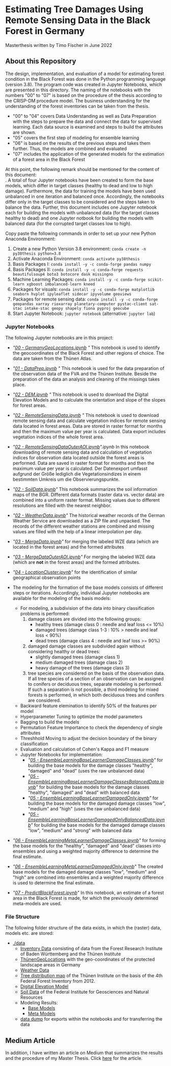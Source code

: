 # Estimating Tree Damages Using Remote Sensing Data in the Black Forest in Germany

Masterthesis written by Timo Fischer in June 2022

## About this Repository

The design, implementation, and evaluation of a model for estimating forest condition in the Black Forest was done in the Python programming language (version 3.8). The program code was created in Jupyter Notebooks, which are presented in this directory.
The naming of the notebooks with the numbers "00" to "07" is based on the procedure of the thesis according to the CRISP-DM procedure model. The business understanding for the understanding of the forest inventories can be taken from the thesis.
- "00" to "04" covers Data Understanding as well as Data Preparation with the steps to prepare the data and connect the data for supervised learning. Each data source is examined and steps to build the attributes are shown.
- "05" covers the first step of modeling for ensemble learning
- "06" is based on the results of the previous steps and takes them further. Thus, the models are combined and evaluated
- "07" includes the application of the generated models for the estimation of a forest area in the Black Forest

At this point, the following remark should be mentioned for the content of this document: <br>.
A total of four Jupyter notebooks have been created to form the base models, which differ in target classes (healthy to dead and low to high damage). Furthermore, the data for training the models have been used unbalanced in one iteration and balanced once. Accordingly, the notebooks differ only in the target classes to be considered and the steps taken to balance the data. Further, this document includes one Jupyter notebook each for building the models with unbalanced data (for the target classes healthy to dead) and one Jupyter notbook for building the models with balanced data (for the corrupted target classes low to high).

Copy paste the following commands in order to set up your new Python Anaconda Environment:
1. Create a new Python Version 3.8 environment: `conda create -n py38thesis python=3.8`
2. Activate Anaconda Environment: `conda activate py38thesis`
3. Basis Packages I: `conda install -y -c conda-forge pandas numpy`
4. Basis Packages II: `conda install -y -c conda-forge requests beautifulsoup4 boto3 botocore dask missingno`
5. Machine Learning Packages: `conda install -y -c conda-forge scikit-learn xgboost imbalanced-learn kneed`
6. Packages for visuals: `conda install -y -c conda-forge matplotlib seaborn hvplot ipyleaflet sidecar ipyvolume geoviews`
7. Packages for remote sensing data: `conda install -y -c conda-forge geopandas xarray rioxarray planetary-computer pystac-client sat-stac intake-stac geopy shapely fiona pyproj geocube`
9. Start Jupyter Notebook: `jupyter notebook` (alternative: `jupyter lab`)

### Jupyter Notebooks
The following Jupyter notebooks are in this project:
- *"[00 - GermanyGeoLocations.ipynb](./00%20-%20GermanyGeoLocations.ipynb) "* This notebook is used to identify the geocoordinates of the Black Forest and other regions of choice. The data are taken from the Thünen Atlas.

- *"[01 - DataPrep.ipynb](./01%20-%20DataPrep.ipynb) "* This notebook is used for the data preparation of the observation data of the FVA and the Thünen Institute. Beside the preparation of the data an analysis and cleaning of the missings takes place.

- *"[02 - DEM.ipynb](./02%20-%20DEM.ipynb) "* This notebook is used to download the Digital Elevation Models and to calculate the orientation and slope of the slopes for forest areas.
- *"[02 - RemoteSensingData.ipynb](./02%20-%20RemoteSensingData.ipynb) "* This notebook is used to download remote sensing data and calculate vegetation indices for remote sensing data located in forest areas. Data are stored in raster format for months and then the maximum value per year is calculated. Data export includes vegetation indices of the whole forest area.
- *"[02 - RemoteSensingDataOuterAOI.ipynb](./02%20-%20RemoteSensingDataOuterAOI.ipynb)".ipynb* In this notebook downloading of remote sensing data and calculation of vegetation indices for observation data located outside the forest areas is performed. Data are saved in raster format for months and then the maximum value per year is calculated. Der Datenexport umfasst aufgrund der Größe lediglich die Vegetationsindizes in einem bestimmten Umkreis um die Observierungspunkte.
- *"[02 - SoilData.ipynb](./02%20-%20SoilData.ipynb)"* This notebook summarizes the soil information maps of the BGR. Different data formats (raster data vs. vector data) are combined into a uniform raster format. Missing values due to different resolutions are filled with the nearest neighbor.
- *"[02 - WeatherData.ipynb](./02%20-%20WeatherData.ipynb)"* The historical weather records of the German Weather Service are downloaded as a ZIP file and unpacked. The records of the different weather stations are combined and missing values are filled with the help of a linear interpolation per day.

- *"[03 - MergeData.ipynb](./03%20-%20MergeData.ipynb)"* for merging the labeled WZE data (which are located in the forest areas) and the formed attributes
- *"[03 - MergeDataOuterAOI.ipynb](./03%20-%20MergeDataOuterAOI.ipynb)"* For merging the labeled WZE data (which are <b>not</b> in the forest areas) and the formed attributes.

- *"[04 - LocationCluster.ipynb](./04%20-%20LocationCluster.ipynb)"* for the identification of similar geographical observation points

- The modeling for the formation of the base models consists of different steps or iterations. Accordingly, individual Jupyter notebooks are available for the modeling of the basis models:
    - For modeling, a subdivision of the data into binary classification problems is performed:
        1. damage classes are divided into the following groups:
            - healthy trees (damage class 0 : needle and leaf loss <= 10%)
            - damaged trees (damage class 1-3 : 10% > needle and leaf loss < 90%)
            - dead trees (damage class 4 : needle and leaf loss >= 90%)
        2. damaged damage classes are subdivided again without considering healthy or dead trees:
            - slightly damaged trees (damage class 1)
            - medium damaged trees (damage class 2)
            - heavy damage of the trees (damage class 3)
        3. tree species are considered on the basis of the observation data. If all tree species of a section of an observation can be assigned to conifers or deciduous trees, separate modeling is performed. If such a separation is not possible, a third modeling for mixed forests is performed, in which both deciduous trees and conifers are considered.
    - Backward feature elemination to identify 50% of the features per model
    - Hyperparameter Tuning to optimize the model parameters
    - Bagging to build the models
    - Permutation Feature Importance to check the dependency of single attributes
    - Threshhold Moving to adjust the decision boundary of the binary classification
    - Evaluation and calculation of Cohen's Kappa and F1 measure
    - Jupyter Notebooks for implementation:
        - *"[05 - EnsembleLearningBaseLearnerDamageClasses.ipynb](./05%20-%20EnsembleLearningBaseLearnerDamageClasses.ipynb)"* for building the base models for the damage classes "healthy", "damaged" and "dead" (uses the raw unbalanced data)
        - *"[05 - EnsembleLearningBaseLearnerDamageClassesBalancedData.ipynb](./05%20-%20EnsembleLearningBaseLearnerDamageClassesBalancedData.ipynb)"* for building the base models for the damage classes "healthy", "damaged" and "dead" with balanced data
        - *"[05 - EnsembleLearningBaseLearnerDamagedOnly.ipynb](./05%20-%20EnsembleLearningBaseLearnerDamagedOnly.ipynb)"* for building the base models for the damaged damage classes "low", "medium" and "high" (uses the raw unbalanced data)
        - *"[05 - EnsembleLearningBaseLearnerDamagedOnlyBalancedData.ipynb](./05%20-%20EnsembleLearningBaseLearnerDamagedOnlyBalancedData.ipynb)"* for building the base models for the damaged damage classes "low", "medium" and "strong" with balanced data

- *"[06 - EnsembleLearningMetaLearnerDamageClasses.ipynb](./06%20-%20EnsembleLearningMetaLearnerDamageClasses.ipynb)"* for forming the base models for the "healthy", "damaged" and "dead" classes into ensembles and using a weighted majority difference to determine the final estimate.
- *"[06 - EnsembleLearningMetaLearnerDamagedOnly.ipynb](./06%20-%20EnsembleLearningMetaLearnerDamagedOnly.ipynb)"* The created base models for the damaged damage classes "low", "medium" and "high" are combined into ensembles and a weighted majority difference is used to determine the final estimate.

- *"[07 - PredictBlackForest.ipynb](./07%20-%20PredictBlackForest.ipynb)"* In this notebook, an estimate of a forest area in the Black Forest is made, for which the previously determined meta-models are used.


### File Structure
The following folder structure of the data exists, in which the (raster) data, models etc. are stored:
- [./data](./data)
    - [Inventory Data](./data/ThuenenWZE) consisting of data from the Forest Research Institute of Baden Württemberg and the Thünen Institute
    - [ThünenGeoLocations](./data/ThuenenGeoLocations) with the geo-coordinates of the protected landscape areas in Germany
    - [Weather Data](./data/WeatherData)
    - [Tree distribution map](./data/ThuenenSpatialTreeData) of the Thünen Institute on the basis of the 4th Federal Forest Inventory from 2012.
    - [Digital Elevation Model](./data/DEM)
    - [Soil Data](./data/SoilData) of the Federal Institute for Geosciences and Natural Resources
    - Modeling Results:
        - [Base Models](./data/Modeling/BaseLearner)
        - [Meta Models](./data/Modeling/MetaLearner)
    - [data dump](./data/tmp) for exports within the notebooks and for transferring the data

## Medium Article
In addition, I have written an article on Medium that summarizes the results and the procedure of my Master Thesis. Click [here](https://medium.com/@timo.fischer1308/estimating-tree-damage-classes-using-remote-sensing-data-6e2d3b961f0d) for the article.
